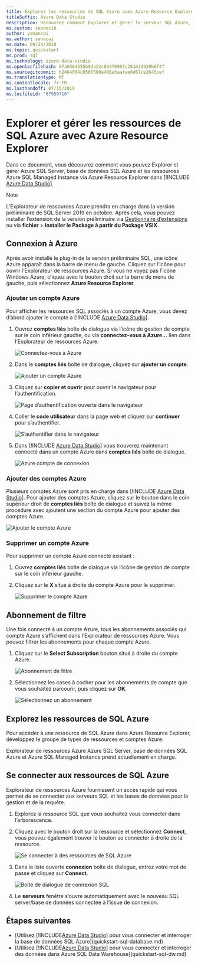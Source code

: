 ```yaml
---
title: Explorez les ressources de SQL Azure avec Azure Resource Explorer
titleSuffix: Azure Data Studio
description: Découvrez comment Explorer et gérer le serveur SQL Azure, Azure SQL Database et Azure SQL Managed Instance via Azure Resource Explorer.
ms.custom: seodec18
author: yanancai
ms.author: yanacai
ms.date: 09/24/2018
ms.topic: quickstart
ms.prod: sql
ms.technology: azure-data-studio
ms.openlocfilehash: 87a0364555b9da22c89470965c281b3d939b6f4f
ms.sourcegitcommit: b2464064c0566590e486a3aafae6d67ce2645cef
ms.translationtype: MT
ms.contentlocale: fr-FR
ms.lasthandoff: 07/15/2019
ms.locfileid: "67959716"
---
```

# <a name="explore-and-manage-azure-sql-resources-with-azure-resource-explorer"></a>Explorer et gérer les ressources de SQL Azure avec Azure Resource Explorer

Dans ce document, vous découvrez comment vous pouvez Explorer et gérer Azure SQL Server, base de données SQL Azure et les ressources Azure SQL Managed Instance via Azure Resource Explorer dans [!INCLUDE [Azure Data Studio](../includes/name-sos-short.md)].

>[!NOTE]
>L’Explorateur de ressources Azure prendra en charge dans la version préliminaire de SQL Server 2019 en octobre. Après cela, vous pouvez installer l’extension de la version préliminaire via [Gestionnaire d’extensions](extensions.md) ou via **fichier** > **installer le Package à partir du Package VSIX**.


## <a name="connect-to-azure"></a>Connexion à Azure

Après avoir installé le plug-in de la version préliminaire SQL, une icône Azure apparaît dans la barre de menu de gauche. Cliquez sur l’icône pour ouvrir l’Explorateur de ressources Azure. Si vous ne voyez pas l’icône Windows Azure, cliquez avec le bouton droit sur la barre de menu de gauche, puis sélectionnez **Azure Resource Explorer**.

### <a name="add-an-azure-account"></a>Ajouter un compte Azure

Pour afficher les ressources SQL associés à un compte Azure, vous devez d’abord ajouter le compte à [!INCLUDE [Azure Data Studio](../includes/name-sos-short.md)].

1. Ouvrez **comptes liés** boîte de dialogue via l’icône de gestion de compte sur le coin inférieur gauche, ou via **connectez-vous à Azure...**  lien dans l’Explorateur de ressources Azure.

    ![Connectez-vous à Azure](media/azure-resource-explorer/sign-in-to-azure.png)

2. Dans le **comptes liés** boîte de dialogue, cliquez sur **ajouter un compte**.

    ![Ajouter un compte Azure](media/azure-resource-explorer/add-an-azure-account.png)

3. Cliquez sur **copier et ouvrir** pour ouvrir le navigateur pour l’authentification.

    ![Page d’authentification ouverte dans le navigateur](media/azure-resource-explorer/open-authentication-in-browser.png)

4. Coller le **code utilisateur** dans la page web et cliquez sur **continuer** pour s’authentifier.

    ![S’authentifier dans le navigateur](media/azure-resource-explorer/authenticate-in-browser.png)

5. Dans [!INCLUDE [Azure Data Studio](../includes/name-sos-short.md)] vous trouverez maintenant connecté dans un compte Azure dans **comptes liés** boîte de dialogue.

    ![Azure compte de connexion](media/azure-resource-explorer/signed-in-azure-account.png)

### <a name="add-more-azure-accounts"></a>Ajouter des comptes Azure

Plusieurs comptes Azure sont pris en charge dans [!INCLUDE [Azure Data Studio](../includes/name-sos-short.md)]. Pour ajouter des comptes Azure, cliquez sur le bouton dans le coin supérieur droit de **comptes liés** boîte de dialogue et suivez la même procédure avec ajoutent une section du compte Azure pour ajouter des comptes Azure.

![Ajouter le compte Azure](media/azure-resource-explorer/add-more-azure-account.png)

### <a name="remove-an-azure-account"></a>Supprimer un compte Azure

Pour supprimer un compte Azure connecté existant :

1. Ouvrez **comptes liés** boîte de dialogue via l’icône de gestion de compte sur le coin inférieur gauche.
2. Cliquez sur le **X** situé à droite du compte Azure pour le supprimer.

    ![Supprimer le compte Azure](media/azure-resource-explorer/remove-azure-account.png)

## <a name="filter-subscription"></a>Abonnement de filtre

Une fois connecté à un compte Azure, tous les abonnements associés qui compte Azure s’affichent dans l’Explorateur de ressources Azure. Vous pouvez filtrer les abonnements pour chaque compte Azure.

1. Cliquez sur le **Select Subscription** bouton situé à droite du compte Azure.

   ![Abonnement de filtre](media/azure-resource-explorer/filter-subscription.png)

2. Sélectionnez les cases à cocher pour les abonnements de compte que vous souhaitez parcourir, puis cliquez sur **OK**.

   ![Sélectionnez un abonnement](media/azure-resource-explorer/select-subscription.png)

## <a name="explore-azure-sql-resources"></a>Explorez les ressources de SQL Azure

Pour accéder à une ressource de SQL Azure dans Azure Resource Explorer, développez le groupe de types de ressources et comptes Azure.

Explorateur de ressources Azure Azure SQL Server, base de données SQL Azure et Azure SQL Managed Instance prend actuellement en charge.

## <a name="connect-to-azure-sql-resources"></a>Se connecter aux ressources de SQL Azure

Explorateur de ressources Azure fournissent un accès rapide qui vous permet de se connecter aux serveurs SQL et les bases de données pour la gestion et de la requête. 

1. Explorez la ressource SQL que vous souhaitez vous connecter dans l’arborescence.
2. Cliquez avec le bouton droit sur la ressource et sélectionnez **Connect**, vous pouvez également trouver le bouton se connecter à droite de la ressource.

   ![Se connecter à des ressources de SQL Azure](media/azure-resource-explorer/connect-to-azure-sql-resource.png)

3. Dans la liste ouverte **connexion** boîte de dialogue, entrez votre mot de passe et cliquez sur **Connect**.

   ![Boîte de dialogue de connexion SQL](media/azure-resource-explorer/sql-connection-dialog.png)
4. Le **serveurs** fenêtre s’ouvre automatiquement avec le nouveau SQL server/base de données connectée à l’issue de connexion.

## <a name="next-steps"></a>Étapes suivantes

- [Utilisez [!INCLUDE[Azure Data Studio](../includes/name-sos-short.md)] pour vous connecter et interroger la base de données SQL Azure](quickstart-sql-database.md)
- [Utilisez [!INCLUDE[Azure Data Studio](../includes/name-sos-short.md)] pour vous connecter et interroger des données dans Azure SQL Data Warehouse](quickstart-sql-dw.md)